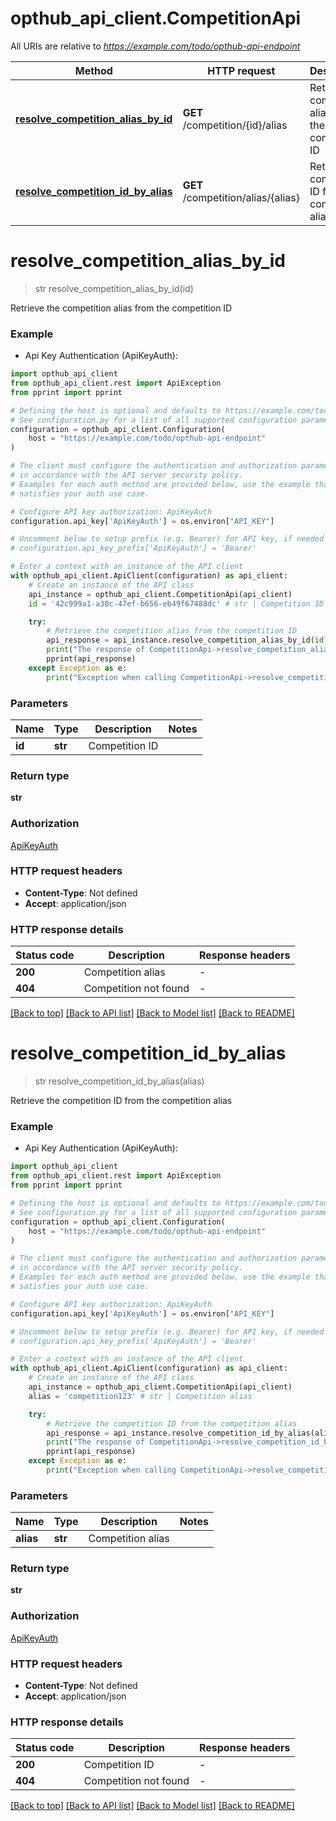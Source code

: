 # opthub_api_client.CompetitionApi

All URIs are relative to *https://example.com/todo/opthub-api-endpoint*

Method | HTTP request | Description
------------- | ------------- | -------------
[**resolve_competition_alias_by_id**](CompetitionApi.md#resolve_competition_alias_by_id) | **GET** /competition/{id}/alias | Retrieve the competition alias from the competition ID
[**resolve_competition_id_by_alias**](CompetitionApi.md#resolve_competition_id_by_alias) | **GET** /competition/alias/{alias} | Retrieve the competition ID from the competition alias


# **resolve_competition_alias_by_id**
> str resolve_competition_alias_by_id(id)

Retrieve the competition alias from the competition ID

### Example

* Api Key Authentication (ApiKeyAuth):

```python
import opthub_api_client
from opthub_api_client.rest import ApiException
from pprint import pprint

# Defining the host is optional and defaults to https://example.com/todo/opthub-api-endpoint
# See configuration.py for a list of all supported configuration parameters.
configuration = opthub_api_client.Configuration(
    host = "https://example.com/todo/opthub-api-endpoint"
)

# The client must configure the authentication and authorization parameters
# in accordance with the API server security policy.
# Examples for each auth method are provided below, use the example that
# satisfies your auth use case.

# Configure API key authorization: ApiKeyAuth
configuration.api_key['ApiKeyAuth'] = os.environ["API_KEY"]

# Uncomment below to setup prefix (e.g. Bearer) for API key, if needed
# configuration.api_key_prefix['ApiKeyAuth'] = 'Bearer'

# Enter a context with an instance of the API client
with opthub_api_client.ApiClient(configuration) as api_client:
    # Create an instance of the API class
    api_instance = opthub_api_client.CompetitionApi(api_client)
    id = '42c999a1-a30c-47ef-b656-eb49f67488dc' # str | Competition ID

    try:
        # Retrieve the competition alias from the competition ID
        api_response = api_instance.resolve_competition_alias_by_id(id)
        print("The response of CompetitionApi->resolve_competition_alias_by_id:\n")
        pprint(api_response)
    except Exception as e:
        print("Exception when calling CompetitionApi->resolve_competition_alias_by_id: %s\n" % e)
```



### Parameters


Name | Type | Description  | Notes
------------- | ------------- | ------------- | -------------
 **id** | **str**| Competition ID | 

### Return type

**str**

### Authorization

[ApiKeyAuth](../README.md#ApiKeyAuth)

### HTTP request headers

 - **Content-Type**: Not defined
 - **Accept**: application/json

### HTTP response details

| Status code | Description | Response headers |
|-------------|-------------|------------------|
**200** | Competition alias |  -  |
**404** | Competition not found |  -  |

[[Back to top]](#) [[Back to API list]](../README.md#documentation-for-api-endpoints) [[Back to Model list]](../README.md#documentation-for-models) [[Back to README]](../README.md)

# **resolve_competition_id_by_alias**
> str resolve_competition_id_by_alias(alias)

Retrieve the competition ID from the competition alias

### Example

* Api Key Authentication (ApiKeyAuth):

```python
import opthub_api_client
from opthub_api_client.rest import ApiException
from pprint import pprint

# Defining the host is optional and defaults to https://example.com/todo/opthub-api-endpoint
# See configuration.py for a list of all supported configuration parameters.
configuration = opthub_api_client.Configuration(
    host = "https://example.com/todo/opthub-api-endpoint"
)

# The client must configure the authentication and authorization parameters
# in accordance with the API server security policy.
# Examples for each auth method are provided below, use the example that
# satisfies your auth use case.

# Configure API key authorization: ApiKeyAuth
configuration.api_key['ApiKeyAuth'] = os.environ["API_KEY"]

# Uncomment below to setup prefix (e.g. Bearer) for API key, if needed
# configuration.api_key_prefix['ApiKeyAuth'] = 'Bearer'

# Enter a context with an instance of the API client
with opthub_api_client.ApiClient(configuration) as api_client:
    # Create an instance of the API class
    api_instance = opthub_api_client.CompetitionApi(api_client)
    alias = 'competition123' # str | Competition alias

    try:
        # Retrieve the competition ID from the competition alias
        api_response = api_instance.resolve_competition_id_by_alias(alias)
        print("The response of CompetitionApi->resolve_competition_id_by_alias:\n")
        pprint(api_response)
    except Exception as e:
        print("Exception when calling CompetitionApi->resolve_competition_id_by_alias: %s\n" % e)
```



### Parameters


Name | Type | Description  | Notes
------------- | ------------- | ------------- | -------------
 **alias** | **str**| Competition alias | 

### Return type

**str**

### Authorization

[ApiKeyAuth](../README.md#ApiKeyAuth)

### HTTP request headers

 - **Content-Type**: Not defined
 - **Accept**: application/json

### HTTP response details

| Status code | Description | Response headers |
|-------------|-------------|------------------|
**200** | Competition ID |  -  |
**404** | Competition not found |  -  |

[[Back to top]](#) [[Back to API list]](../README.md#documentation-for-api-endpoints) [[Back to Model list]](../README.md#documentation-for-models) [[Back to README]](../README.md)

